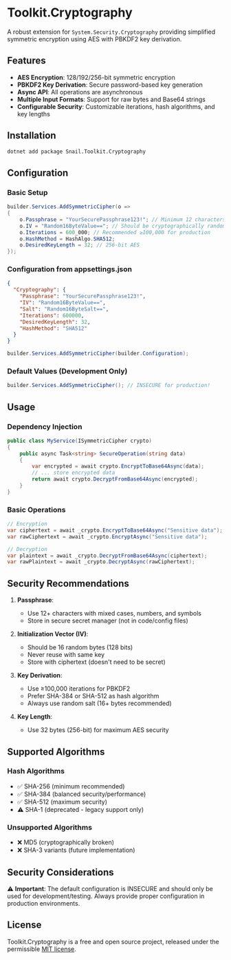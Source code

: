 # Toolkit.Cryptography

A robust extension for `System.Security.Cryptography` providing simplified symmetric encryption using AES with PBKDF2 key derivation.

## Features

- **AES Encryption**: 128/192/256-bit symmetric encryption
- **PBKDF2 Key Derivation**: Secure password-based key generation
- **Async API**: All operations are asynchronous
- **Multiple Input Formats**: Support for raw bytes and Base64 strings
- **Configurable Security**: Customizable iterations, hash algorithms, and key lengths

## Installation

```bash
dotnet add package Snail.Toolkit.Cryptography
```

## Configuration

### Basic Setup

```csharp
builder.Services.AddSymmetricCipher(o =>
{
    o.Passphrase = "YourSecurePassphrase123!"; // Minimum 12 characters
    o.IV = "Random16ByteValue=="; // Should be cryptographically random
    o.Iterations = 600_000; // Recommended ≥100,000 for production
    o.HashMethod = HashAlgo.SHA512;
    o.DesiredKeyLength = 32; // 256-bit AES
});
```

### Configuration from appsettings.json

```json
{
  "Cryptography": {
    "Passphrase": "YourSecurePassphrase123!",
    "IV": "Random16ByteValue==",
    "Salt": "Random16ByteSalt==",
    "Iterations": 600000,
    "DesiredKeyLength": 32,
    "HashMethod": "SHA512"
  }
}
```

```csharp
builder.Services.AddSymmetricCipher(builder.Configuration);
```

### Default Values (Development Only)

```csharp
builder.Services.AddSymmetricCipher(); // INSECURE for production!
```

## Usage

### Dependency Injection

```csharp
public class MyService(ISymmetricCipher crypto)
{
    public async Task<string> SecureOperation(string data)
    {
        var encrypted = await crypto.EncryptToBase64Async(data);
        // ... store encrypted data
        return await crypto.DecryptFromBase64Async(encrypted);
    }
}
```

### Basic Operations

```csharp
// Encryption
var ciphertext = await _crypto.EncryptToBase64Async("Sensitive data");
var rawCiphertext = await _crypto.EncryptAsync("Sensitive data");

// Decryption
var plaintext = await _crypto.DecryptFromBase64Async(ciphertext);
var rawPlaintext = await _crypto.DecryptAsync(rawCiphertext);
```

## Security Recommendations

1. **Passphrase**:
    - Use 12+ characters with mixed cases, numbers, and symbols
    - Store in secure secret manager (not in code/config files)

2. **Initialization Vector (IV)**:
    - Should be 16 random bytes (128 bits)
    - Never reuse with same key
    - Store with ciphertext (doesn't need to be secret)

3. **Key Derivation**:
    - Use ≥100,000 iterations for PBKDF2
    - Prefer SHA-384 or SHA-512 as hash algorithm
    - Always use random salt (16+ bytes recommended)

4. **Key Length**:
    - Use 32 bytes (256-bit) for maximum AES security

## Supported Algorithms

### Hash Algorithms
- ✅ SHA-256 (minimum recommended)
- ✅ SHA-384 (balanced security/performance)
- ✅ SHA-512 (maximum security)
- ⚠️ SHA-1 (deprecated - legacy support only)

### Unsupported Algorithms
- ❌ MD5 (cryptographically broken)
- ❌ SHA-3 variants (future implementation)

## Security Considerations

⚠️ **Important**: The default configuration is INSECURE and should only be used for development/testing. Always provide proper configuration in production environments.

## License

Toolkit.Cryptography is a free and open source project, released under the permissible [MIT license](LICENSE).